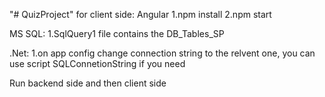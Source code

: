 "# QuizProject"
for client side:
Angular
1.npm install
2.npm start

MS SQL:
1.SqlQuery1 file contains the DB_Tables_SP

.Net:
1.on app config change connection string to the relvent one, you can use script SQLConnetionString if you need

Run backend side and then client side

